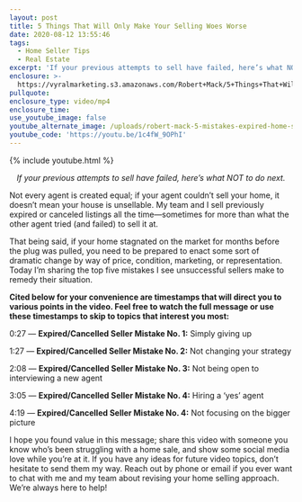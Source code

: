 ```yaml
---
layout: post
title: 5 Things That Will Only Make Your Selling Woes Worse
date: 2020-08-12 13:55:46
tags:
  - Home Seller Tips
  - Real Estate
excerpt: 'If your previous attempts to sell have failed, here’s what NOT to do next.'
enclosure: >-
  https://vyralmarketing.s3.amazonaws.com/Robert+Mack/5+Things+That+Will+Only+Make+Your+Selling+Woes+Worse.mp4
pullquote:
enclosure_type: video/mp4
enclosure_time:
use_youtube_image: false
youtube_alternate_image: /uploads/robert-mack-5-mistakes-expired-home-sellers-make-yt.jpg
youtube_code: 'https://youtu.be/1c4fW_9OPhI'
---
```


{% include youtube.html %}

<p style="text-align: center;"><em>If your previous attempts to sell have failed, here’s what NOT to do next.</em></p>

Not every agent is created equal; if your agent couldn’t sell your home, it doesn’t mean your house is unsellable. My team and I sell previously expired or canceled listings all the time—sometimes for more than what the other agent tried (and failed) to sell it at.&nbsp;

That being said, if your home stagnated on the market for months before the plug was pulled, you need to be prepared to enact some sort of dramatic change by way of price, condition, marketing, or representation. Today I’m sharing the top five mistakes I see unsuccessful sellers make to remedy their situation.

**Cited below for your convenience are timestamps that will direct you to various points in the video. Feel free to watch the full message or use these timestamps to skip to topics that interest you most:&nbsp;**

0:27 — **Expired/Cancelled Seller Mistake No. 1:** Simply giving up&nbsp;

1:27 — **Expired/Cancelled Seller Mistake No. 2:** Not changing your strategy

2:08 — **Expired/Cancelled Seller Mistake No. 3:** Not being open to interviewing a new agent &nbsp; &nbsp; &nbsp;

3:05 — **Expired/Cancelled Seller Mistake No. 4:** Hiring a ‘yes’ agent&nbsp;

4:19 — **Expired/Cancelled Seller Mistake No. 4:** Not focusing on the bigger picture&nbsp;

I hope you found value in this message; share this video with someone you know who’s been struggling with a home sale, and show some social media love while you’re at it. If you have any ideas for future video topics, don’t hesitate to send them my way. Reach out by phone or email if you ever want to chat with me and my team about revising your home selling approach. We’re always here to help\!